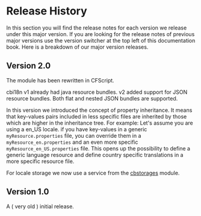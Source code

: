 # Release History

In this section you will find the release notes for each version we release under this major version.  If you are looking for the release notes of previous major versions use the version switcher at the top left of this documentation book.  Here is a breakdown of our major version releases.

## Version 2.0

The module has been rewritten in CFScript. 

cbi18n v1 already had java resource bundles. v2 added support for JSON resource bundles. Both flat and nested JSON bundles are supported.

In this version we introduced the concept of property inheritance. It means that key-values pairs included in less specific files are inherited by those which are higher in the inheritance tree. For example: Let's assume you are using a en\_US locale. if you have key-values in a generic `myResource.properties` file,  you can override them in a `myResource_en.properties` and an even more specific `myResource_en_US.properties` file.  This opens up the possibility to define a generic language resource and define country specific translations in a more specific resource file. 

For locale storage we now use a service from the [cbstorages](https://www.forgebox.io/view/cbstorages) module. 

## Version 1.0

A \( very old \) initial release.

